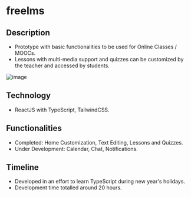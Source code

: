 # freelms

## Description
* Prototype with basic functionalities to be used for Online Classes / MOOCs.
* Lessons with multi-media support and quizzes can be customized by the teacher and accessed by students.

![image](https://www.simpleimageresizer.com/_uploads/photos/8fa9b52a/Screenshot_from_2024-02-12_23-02-05_80.png)

## Technology
* ReactJS with TypeScript, TailwindCSS.

## Functionalities
* Completed:          Home Customization, Text Editing, Lessons and Quizzes.
* Under Development:  Calendar, Chat, Notifications.

## Timeline
* Developed in an effort to learn TypeScript during new year's holidays.
* Development time totalled around 20 hours. 
